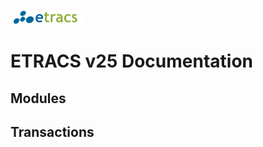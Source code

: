 ![alt text][logo]

# ETRACS v25 Documentation

## Modules

## Transactions

[logo]: ../images/etracs.png